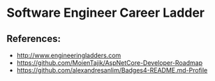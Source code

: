 # Software Engineer Career Ladder

## References:
- http://www.engineeringladders.com
- https://github.com/MoienTajik/AspNetCore-Developer-Roadmap
- https://github.com/alexandresanlim/Badges4-README.md-Profile